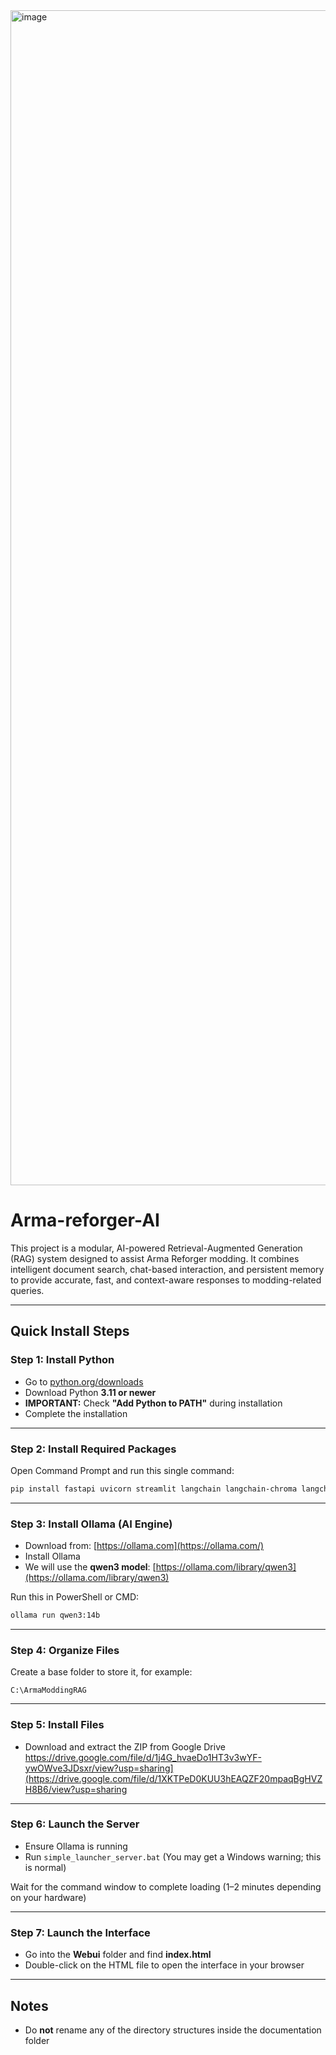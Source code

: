 <img width="3814" height="1880" alt="image" src="https://github.com/user-attachments/assets/59a210a9-1ba0-4308-8d35-c0cb641351b7" />




# Arma-reforger-AI

This project is a modular, AI-powered Retrieval-Augmented Generation (RAG) system designed to assist Arma Reforger modding. It combines intelligent document search, chat-based interaction, and persistent memory to provide accurate, fast, and context-aware responses to modding-related queries.





---

## Quick Install Steps

### Step 1: Install Python
- Go to [python.org/downloads](https://www.python.org/downloads)
- Download Python **3.11 or newer**
- **IMPORTANT:** Check **"Add Python to PATH"** during installation
- Complete the installation

---

### Step 2: Install Required Packages
Open Command Prompt and run this single command:

```bash
pip install fastapi uvicorn streamlit langchain langchain-chroma langchain-huggingface chromadb sentence-transformers torch transformers numpy pandas pydantic requests python-multipart
```

---

### Step 3: Install Ollama (AI Engine)
- Download from: [https://ollama.com](https://ollama.com/)
- Install Ollama
- We will use the **qwen3 model**: [https://ollama.com/library/qwen3](https://ollama.com/library/qwen3)

Run this in PowerShell or CMD:
```bash
ollama run qwen3:14b
```

---
### Step 4: Organize Files
Create a base folder to store it, for example:
```
C:\ArmaModdingRAG
```
---

### Step 5: Install Files
- Download and extract the ZIP from Google Drive
 https://drive.google.com/file/d/1j4G_hvaeDo1HT3v3wYF-ywOWve3JDsxr/view?usp=sharing](https://drive.google.com/file/d/1XKTPeD0KUU3hEAQZF20mpaqBgHVZH8B6/view?usp=sharing
---


### Step 6: Launch the Server

- Ensure Ollama is running
- Run `simple_launcher_server.bat` (You may get a Windows warning; this is normal)

Wait for the command window to complete loading (1–2 minutes depending on your hardware)

---

### Step 7: Launch the Interface

- Go into the **Webui** folder and find **index.html**
- Double-click on the HTML file to open the interface in your browser

---

## Notes

- Do **not** rename any of the directory structures inside the documentation folder

